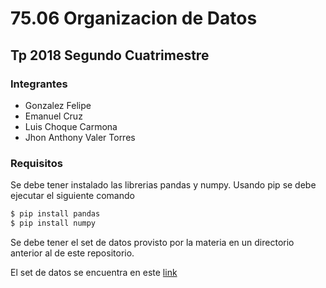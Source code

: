 # 75.06 Organizacion de Datos
## Tp 2018 Segundo Cuatrimestre 

### Integrantes
- Gonzalez Felipe
- Emanuel Cruz
- Luis Choque Carmona
- Jhon Anthony Valer Torres

### Requisitos

Se debe tener instalado las librerias pandas y numpy. Usando pip se debe ejecutar el siguiente comando

```sh
$ pip install pandas
$ pip install numpy
```

Se debe tener el set de datos provisto por la materia en un directorio anterior al de este repositorio.

El set de datos se encuentra en este [link](https://drive.google.com/file/d/1gUddcLLujjFfwZslypUv1LESTM6KiwJn/view)
